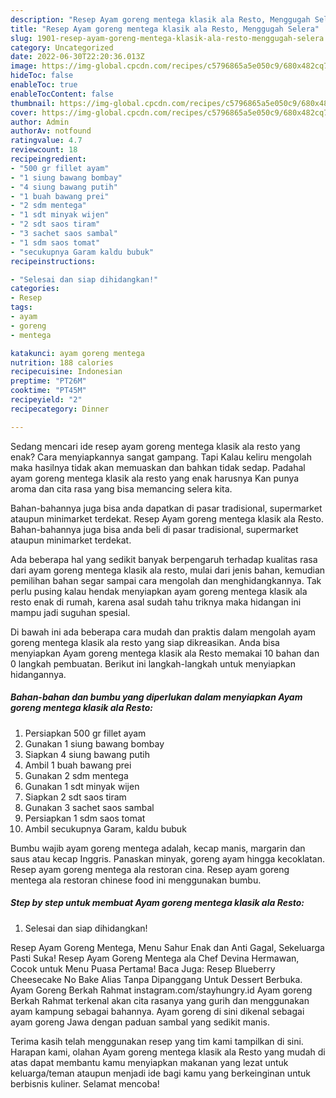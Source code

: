 ```yaml
---
description: "Resep Ayam goreng mentega klasik ala Resto, Menggugah Selera"
title: "Resep Ayam goreng mentega klasik ala Resto, Menggugah Selera"
slug: 1901-resep-ayam-goreng-mentega-klasik-ala-resto-menggugah-selera
category: Uncategorized
date: 2022-06-30T22:20:36.013Z
image: https://img-global.cpcdn.com/recipes/c5796865a5e050c9/680x482cq70/ayam-goreng-mentega-klasik-ala-resto-foto-resep-utama.jpg
hideToc: false
enableToc: true
enableTocContent: false
thumbnail: https://img-global.cpcdn.com/recipes/c5796865a5e050c9/680x482cq70/ayam-goreng-mentega-klasik-ala-resto-foto-resep-utama.jpg
cover: https://img-global.cpcdn.com/recipes/c5796865a5e050c9/680x482cq70/ayam-goreng-mentega-klasik-ala-resto-foto-resep-utama.jpg
author: Admin
authorAv: notfound
ratingvalue: 4.7
reviewcount: 18
recipeingredient:
- "500 gr fillet ayam"
- "1 siung bawang bombay"
- "4 siung bawang putih"
- "1 buah bawang prei"
- "2 sdm mentega"
- "1 sdt minyak wijen"
- "2 sdt saos tiram"
- "3 sachet saos sambal"
- "1 sdm saos tomat"
- "secukupnya Garam kaldu bubuk"
recipeinstructions:

- "Selesai dan siap dihidangkan!"
categories:
- Resep
tags:
- ayam
- goreng
- mentega

katakunci: ayam goreng mentega 
nutrition: 188 calories
recipecuisine: Indonesian
preptime: "PT26M"
cooktime: "PT45M"
recipeyield: "2"
recipecategory: Dinner

---
```



Sedang mencari ide resep ayam goreng mentega klasik ala resto yang enak? Cara menyiapkannya sangat gampang. Tapi Kalau keliru mengolah maka hasilnya tidak akan memuaskan dan bahkan tidak sedap. Padahal ayam goreng mentega klasik ala resto yang enak harusnya Kan punya aroma dan cita rasa yang bisa memancing selera kita.


Bahan-bahannya juga bisa anda dapatkan di pasar tradisional, supermarket ataupun minimarket terdekat. Resep Ayam goreng mentega klasik ala Resto. Bahan-bahannya juga bisa anda beli di pasar tradisional, supermarket ataupun minimarket terdekat.

Ada beberapa hal yang sedikit banyak berpengaruh terhadap kualitas rasa dari ayam goreng mentega klasik ala resto, mulai dari jenis bahan, kemudian pemilihan bahan segar sampai cara mengolah dan menghidangkannya. Tak perlu pusing kalau hendak menyiapkan ayam goreng mentega klasik ala resto enak di rumah, karena asal sudah tahu triknya maka hidangan ini mampu jadi suguhan spesial.


Di bawah ini ada beberapa cara mudah dan praktis dalam mengolah ayam goreng mentega klasik ala resto yang siap dikreasikan. Anda bisa menyiapkan Ayam goreng mentega klasik ala Resto memakai 10 bahan dan 0 langkah pembuatan. Berikut ini langkah-langkah untuk menyiapkan hidangannya.

<!--inarticleads1-->

##### Bahan-bahan dan bumbu yang diperlukan dalam menyiapkan Ayam goreng mentega klasik ala Resto:

1. Persiapkan 500 gr fillet ayam
1. Gunakan 1 siung bawang bombay
1. Siapkan 4 siung bawang putih
1. Ambil 1 buah bawang prei
1. Gunakan 2 sdm mentega
1. Gunakan 1 sdt minyak wijen
1. Siapkan 2 sdt saos tiram
1. Gunakan 3 sachet saos sambal
1. Persiapkan 1 sdm saos tomat
1. Ambil secukupnya Garam, kaldu bubuk


Bumbu wajib ayam goreng mentega adalah, kecap manis, margarin dan saus atau kecap Inggris. Panaskan minyak, goreng ayam hingga kecoklatan. Resep ayam goreng mentega ala restoran cina. Resep ayam goreng mentega ala restoran chinese food ini menggunakan bumbu. 

<!--inarticleads2-->

##### Step by step untuk membuat Ayam goreng mentega klasik ala Resto:


1. Selesai dan siap dihidangkan!

Resep Ayam Goreng Mentega, Menu Sahur Enak dan Anti Gagal, Sekeluarga Pasti Suka! Resep Ayam Goreng Mentega ala Chef Devina Hermawan, Cocok untuk Menu Puasa Pertama! Baca Juga: Resep Blueberry Cheesecake No Bake Alias Tanpa Dipanggang Untuk Dessert Berbuka. Ayam Goreng Berkah Rahmat instagram.com/stayhungry.id Ayam goreng Berkah Rahmat terkenal akan cita rasanya yang gurih dan menggunakan ayam kampung sebagai bahannya. Ayam goreng di sini dikenal sebagai ayam goreng Jawa dengan paduan sambal yang sedikit manis. 

Terima kasih telah menggunakan resep yang tim kami tampilkan di sini. Harapan kami, olahan Ayam goreng mentega klasik ala Resto yang mudah di atas dapat membantu kamu menyiapkan makanan yang lezat untuk keluarga/teman ataupun menjadi ide bagi kamu yang berkeinginan untuk berbisnis kuliner. Selamat mencoba!
